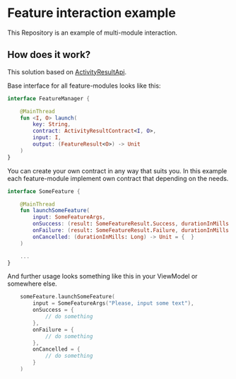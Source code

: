 # Feature interaction example

This Repository is an example of multi-module interaction.

## How does it work?

This solution based on [ActivityResultApi](https://developer.android.com/training/basics/intents/result).

Base interface for all feature-modules looks like this:

```kotlin
interface FeatureManager {

    @MainThread
    fun <I, O> launch(
        key: String,
        contract: ActivityResultContract<I, O>,
        input: I,
        output: (FeatureResult<O>) -> Unit
    )
}
```
You can create your own contract in any way that suits you. In this example each feature-module implement own contract that depending on the needs.

```kotlin
interface SomeFeature {

    @MainThread
    fun launchSomeFeature(
        input: SomeFeatureArgs,
        onSuccess: (result: SomeFeatureResult.Success, durationInMills: Long) -> Unit = { _, _ -> },
        onFailure: (result: SomeFeatureResult.Failure, durationInMills: Long) -> Unit = { _, _ -> },
        onCancelled: (durationInMills: Long) -> Unit = {  }
    )

    ...
}
```

And further usage looks something like this in your ViewModel or somewhere else.

```kotlin
    someFeature.launchSomeFeature(
        input = SomeFeatureArgs("Please, input some text"),
        onSuccess = { 
            // do something
        },
        onFailure = { 
            // do something
        },
        onCancelled = { 
            // do something
        }
    )
```

